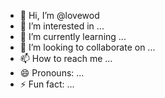 - 👋 Hi, I’m @lovewod
- 👀 I’m interested in ...
- 🌱 I’m currently learning ...
- 💞️ I’m looking to collaborate on ...
- 📫 How to reach me ...
- 😄 Pronouns: ...
- ⚡ Fun fact: ...

<!---
lovewod/lovewod is a ✨ special ✨ repository because its `README.md` (this file) appears on your GitHub profile.
You can click the Preview link to take a look at your changes.
--->
